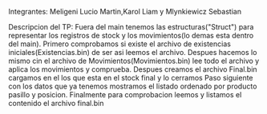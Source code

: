 Integrantes: Meligeni Lucio Martin,Karol Liam y Mlynkiewicz Sebastian 

Descripcion del TP: Fuera del main tenemos las estructuras("Struct") para representar los registros de stock y los movimientos(lo demas esta dentro del main). Primero comprobamos si existe el archivo de existencias iniciales(Existencias.bin) de ser asi leemos el archivo. Despues hacemos lo mismo cin el archivo de Movimientos(Movimientos.bin) lee todo el archivo y aplica los movimientos y comprueba.  Despues creamos el archivo Final.bin cargamos en el los que esta en el stock final y lo cerramos 
Paso siguiente con los datos que ya tenemos mostramos el listado ordenado por producto pasillo y posicion. Finalmente para comprobacion leemos y listamos el contenido el archivo final.bin

